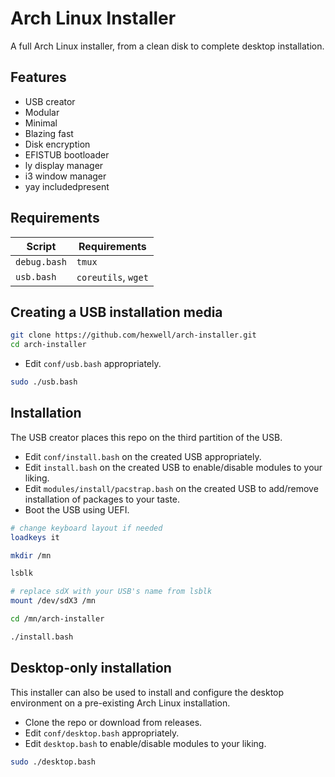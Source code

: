 # Arch Linux Installer

A full Arch Linux installer, from a clean disk to complete desktop installation.

## Features

- USB creator
- Modular
- Minimal
- Blazing fast
- Disk encryption 
- EFISTUB bootloader
- ly display manager
- i3 window manager
- yay includedpresent

## Requirements

|Script|Requirements|
|-|-|
|`debug.bash`|`tmux`|
|`usb.bash`|`coreutils`, `wget`|

## Creating a USB installation media

```bash
git clone https://github.com/hexwell/arch-installer.git
cd arch-installer
```

- Edit `conf/usb.bash` appropriately.

```bash
sudo ./usb.bash
```

## Installation

The USB creator places this repo on the third partition of the USB.

- Edit `conf/install.bash` on the created USB appropriately.
- Edit `install.bash` on the created USB to enable/disable modules to your liking. 
- Edit `modules/install/pacstrap.bash` on the created USB to add/remove installation of packages to your taste.
- Boot the USB using UEFI.

```bash
# change keyboard layout if needed
loadkeys it

mkdir /mn

lsblk

# replace sdX with your USB's name from lsblk
mount /dev/sdX3 /mn

cd /mn/arch-installer 

./install.bash
```

## Desktop-only installation

This installer can also be used to install and configure the desktop environment on a pre-existing Arch Linux installation.

- Clone the repo or download from releases.
- Edit `conf/desktop.bash` appropriately.
- Edit `desktop.bash` to enable/disable modules to your liking. 

```bash 
sudo ./desktop.bash
```
